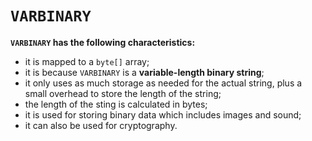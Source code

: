 # `VARBINARY`
**`VARBINARY` has the following characteristics:**
- it is mapped to a `byte[]` array;
- it is because `VARBINARY` is a **variable-length binary string**;
- it only uses as much storage as 
needed for the actual string, plus
a small overhead to store the length of the string;
- the length of the sting is calculated in bytes;
- it is used for storing binary data which includes images and sound;
- it can also be used for cryptography.